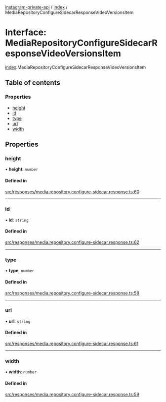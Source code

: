 [instagram-private-api](../../README.md) / [index](../../modules/index.md) / MediaRepositoryConfigureSidecarResponseVideoVersionsItem

# Interface: MediaRepositoryConfigureSidecarResponseVideoVersionsItem

[index](../../modules/index.md).MediaRepositoryConfigureSidecarResponseVideoVersionsItem

## Table of contents

### Properties

- [height](MediaRepositoryConfigureSidecarResponseVideoVersionsItem.md#height)
- [id](MediaRepositoryConfigureSidecarResponseVideoVersionsItem.md#id)
- [type](MediaRepositoryConfigureSidecarResponseVideoVersionsItem.md#type)
- [url](MediaRepositoryConfigureSidecarResponseVideoVersionsItem.md#url)
- [width](MediaRepositoryConfigureSidecarResponseVideoVersionsItem.md#width)

## Properties

### height

• **height**: `number`

#### Defined in

[src/responses/media.repository.configure-sidecar.response.ts:60](https://github.com/Nerixyz/instagram-private-api/blob/0e0721c/src/responses/media.repository.configure-sidecar.response.ts#L60)

___

### id

• **id**: `string`

#### Defined in

[src/responses/media.repository.configure-sidecar.response.ts:62](https://github.com/Nerixyz/instagram-private-api/blob/0e0721c/src/responses/media.repository.configure-sidecar.response.ts#L62)

___

### type

• **type**: `number`

#### Defined in

[src/responses/media.repository.configure-sidecar.response.ts:58](https://github.com/Nerixyz/instagram-private-api/blob/0e0721c/src/responses/media.repository.configure-sidecar.response.ts#L58)

___

### url

• **url**: `string`

#### Defined in

[src/responses/media.repository.configure-sidecar.response.ts:61](https://github.com/Nerixyz/instagram-private-api/blob/0e0721c/src/responses/media.repository.configure-sidecar.response.ts#L61)

___

### width

• **width**: `number`

#### Defined in

[src/responses/media.repository.configure-sidecar.response.ts:59](https://github.com/Nerixyz/instagram-private-api/blob/0e0721c/src/responses/media.repository.configure-sidecar.response.ts#L59)
